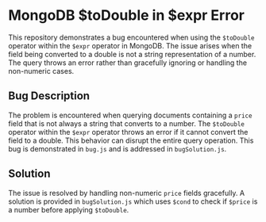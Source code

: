 # MongoDB $toDouble in $expr Error
This repository demonstrates a bug encountered when using the `$toDouble` operator within the `$expr` operator in MongoDB.  The issue arises when the field being converted to a double is not a string representation of a number. The query throws an error rather than gracefully ignoring or handling the non-numeric cases.

## Bug Description
The problem is encountered when querying documents containing a `price` field that is not always a string that converts to a number.  The `$toDouble` operator within the `$expr` operator throws an error if it cannot convert the field to a double. This behavior can disrupt the entire query operation.  This bug is demonstrated in `bug.js` and is addressed in `bugSolution.js`.

## Solution
The issue is resolved by handling non-numeric `price` fields gracefully.  A solution is provided in `bugSolution.js` which uses `$cond` to check if `$price` is a number before applying `$toDouble`.